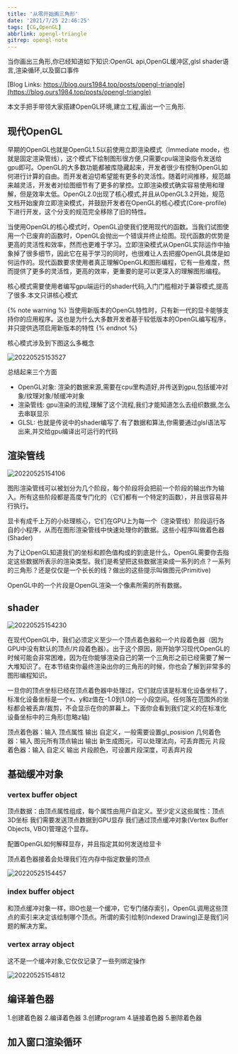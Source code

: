 ```yaml
---
title: '从零开始画三角形'
date: '2021/7/25 22:46:25'
tags: [CG,OpenGL]
abbrlink: opengl-triangle
gitrep: opengl-note
---
```

当你画出三角形,你已经知道如下知识:OpenGL api,OpenGL缓冲区,glsl shader语言,渲染循环,以及窗口事件

[Blog Links: https://blog.ours1984.top/posts/opengl-triangle](https://blog.ours1984.top/posts/opengl-triangle)

本文手把手带领大家搭建OpenGL环境,建立工程,画出一个三角形.
<!--more-->

## 现代OpenGL

早期的OpenGL也就是OpenGL1.5以前使用立即渲染模式（Immediate mode，也就是固定渲染管线），这个模式下绘制图形很方便,只需要cpu端渲染指令发送给gpu即可。OpenGL的大多数功能都被库隐藏起来，开发者很少有控制OpenGL如何进行计算的自由。而开发者迫切希望能有更多的灵活性。随着时间推移，规范越来越灵活，开发者对绘图细节有了更多的掌控。立即渲染模式确实容易使用和理解，但是效率太低。OpenGL2.0出现了核心模式,并且从OpenGL3.2开始，规范文档开始废弃立即渲染模式，并鼓励开发者在OpenGL的核心模式(Core-profile)下进行开发，这个分支的规范完全移除了旧的特性。

当使用OpenGL的核心模式时，OpenGL迫使我们使用现代的函数。当我们试图使用一个已废弃的函数时，OpenGL会抛出一个错误并终止绘图。现代函数的优势是更高的灵活性和效率，然而也更难于学习。立即渲染模式从OpenGL实际运作中抽象掉了很多细节，因此它在易于学习的同时，也很难让人去把握OpenGL具体是如何运作的。现代函数要求使用者真正理解OpenGL和图形编程，它有一些难度，然而提供了更多的灵活性，更高的效率，更重要的是可以更深入的理解图形编程。

核心模式需要使用者编写gpu端运行的shader代码,入门门槛相对于兼容模式,提高了很多.本文只讲核心模式

{% note warning %}
当使用新版本的OpenGL特性时，只有新一代的显卡能够支持你的应用程序。这也是为什么大多数开发者基于较低版本的OpenGL编写程序，并只提供选项启用新版本的特性
{% endnot %}

核心模式涉及到下图这么多概念

![20220525153527](https://pic.ours1984.top/img/20220525153527.png!shuiyin)

总结起来三个方面

- OpenGL对象: 渲染的数据来源,需要在cpu里构造好,并传送到gpu,包括缓冲对象/纹理对象/帧缓冲对象
- 渲染管线: gpu渲染的流程,理解了这个流程,我们才能知道怎么去组织数据,怎么去串联显示
- GLSL: 也就是传说中的shader编写了.有了数据和算法,你需要通过glsl语法写出来,并交给gpu编译出可运行的代码

## 渲染管线

![20220525154106](https://pic.ours1984.top/img/20220525154106.png!shuiyin)

图形渲染管线可以被划分为几个阶段，每个阶段将会把前一个阶段的输出作为输入。所有这些阶段都是高度专门化的（它们都有一个特定的函数），并且很容易并行执行。

显卡有成千上万的小处理核心，它们在GPU上为每一个（渲染管线）阶段运行各自的小程序，从而在图形渲染管线中快速处理你的数据。这些小程序叫做着色器(Shader)

为了让OpenGL知道我们的坐标和颜色值构成的到底是什么，OpenGL需要你去指定这些数据所表示的渲染类型。我们是希望把这些数据渲染成一系列的点？一系列的三角形？还是仅仅是一个长长的线？做出的这些提示叫做图元(Primitive)

OpenGL中的一个片段是OpenGL渲染一个像素所需的所有数据。

## shader

![20220525154230](https://pic.ours1984.top/img/20220525154230.png!shuiyin)

在现代OpenGL中，我们必须定义至少一个顶点着色器和一个片段着色器（因为GPU中没有默认的顶点/片段着色器）。出于这个原因，刚开始学习现代OpenGL的时候可能会非常困难，因为在你能够渲染自己的第一个三角形之前已经需要了解一大堆知识了。在本节结束你最终渲染出你的三角形的时候，你也会了解到非常多的图形编程知识。

一旦你的顶点坐标已经在顶点着色器中处理过，它们就应该是标准化设备坐标了，标准化设备坐标是一个x、y和z值在-1.0到1.0的一小段空间。任何落在范围外的坐标都会被丢弃/裁剪，不会显示在你的屏幕上。下面你会看到我们定义的在标准化设备坐标中的三角形(忽略z轴)

顶点着色器：输入 顶点属性                       输出  自定义，一般需要设置gl_posision
几何着色器：输入 图元所有顶点输出                输出  新生成图元，可以处理法向，可丢弃图元
片段着色器：输入 自定义                         输出  片段颜色，可设置片段深度，可丢弃片段

## 基础缓冲对象

### vertex buffer object

顶点数据：由顶点属性组成，每个属性由用户自定义。至少定义这些属性：顶点3D坐标
我们需要发送顶点数据到GPU显存
我们通过顶点缓冲对象(Vertex Buffer Objects, VBO)管理这个显存。

配置OpenGL如何解释显存，并且指定其如何发送给显卡

顶点着色器接着会处理我们在内存中指定数量的顶点

![20220525154457](https://pic.ours1984.top/img/20220525154457.png!shuiyin)

### index buffer object

和顶点缓冲对象一样，IBO也是一个缓冲，它专门储存索引，OpenGL调用这些顶点的索引来决定该绘制哪个顶点。所谓的索引绘制(Indexed Drawing)正是我们问题的解决方案。

### vertex array object

这不是一个缓冲对象,它仅仅记录了一些列绑定操作

![20220525154812](https://pic.ours1984.top/img/20220525154812.png!shuiyin)

## 编译着色器

1.创建着色器  2.编译着色器 3.创建program 4.链接着色器  5.删除着色器

## 加入窗口渲染循环


